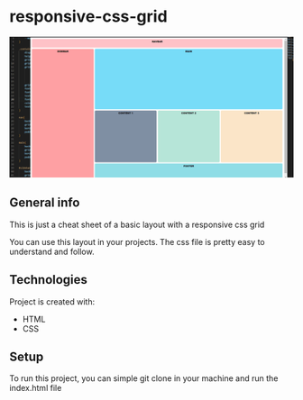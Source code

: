 # responsive-css-grid

![](https://github.com/kelvinmozart/responsive-css-grid/blob/master/image/responsive-grid.gif)

## General info
This is just a cheat sheet of a basic layout with a responsive css grid

You can use this layout in your projects. The css file is pretty easy to understand and follow.

## Technologies
Project is created with:
* HTML
* CSS

## Setup
To run this project, you can simple git clone in your machine and run the index.html file
